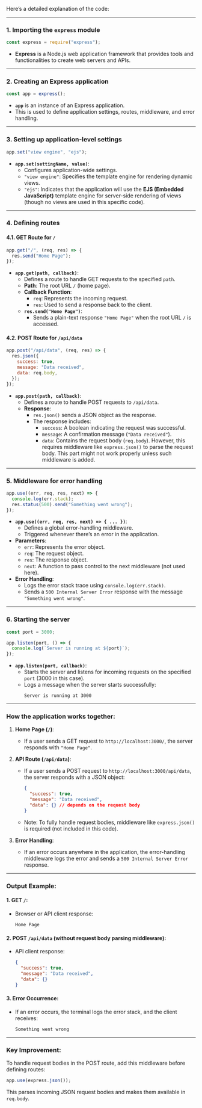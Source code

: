 Here’s a detailed explanation of the code:

---

### **1. Importing the `express` module**
```javascript
const express = require("express");
```
- **Express** is a Node.js web application framework that provides tools and functionalities to create web servers and APIs.

---

### **2. Creating an Express application**
```javascript
const app = express();
```
- **`app`** is an instance of an Express application.
- This is used to define application settings, routes, middleware, and error handling.

---

### **3. Setting up application-level settings**
```javascript
app.set("view engine", "ejs");
```
- **`app.set(settingName, value)`**:
    - Configures application-wide settings.
    - `"view engine"`: Specifies the template engine for rendering dynamic views.
    - `"ejs"`: Indicates that the application will use the **EJS (Embedded JavaScript)** template engine for server-side rendering of views (though no views are used in this specific code).

---

### **4. Defining routes**
#### **4.1. GET Route for `/`**
```javascript
app.get("/", (req, res) => {
  res.send("Home Page");
});
```
- **`app.get(path, callback)`**:
    - Defines a route to handle GET requests to the specified `path`.
    - **Path**: The root URL `/` (home page).
    - **Callback Function**:
        - `req`: Represents the incoming request.
        - `res`: Used to send a response back to the client.
    - **`res.send("Home Page")`**:
        - Sends a plain-text response `"Home Page"` when the root URL `/` is accessed.

#### **4.2. POST Route for `/api/data`**
```javascript
app.post("/api/data", (req, res) => {
  res.json({
    success: true,
    message: "Data received",
    data: req.body,
  });
});
```
- **`app.post(path, callback)`**:
    - Defines a route to handle POST requests to `/api/data`.
    - **Response**:
        - `res.json()` sends a JSON object as the response.
        - The response includes:
            - `success`: A boolean indicating the request was successful.
            - `message`: A confirmation message (`"Data received"`).
            - `data`: Contains the request body (`req.body`). However, this requires middleware like `express.json()` to parse the request body. This part might not work properly unless such middleware is added.

---

### **5. Middleware for error handling**
```javascript
app.use((err, req, res, next) => {
  console.log(err.stack);
  res.status(500).send("Something went wrong");
});
```
- **`app.use((err, req, res, next) => { ... })`**:
    - Defines a global error-handling middleware.
    - Triggered whenever there’s an error in the application.
- **Parameters**:
    - `err`: Represents the error object.
    - `req`: The request object.
    - `res`: The response object.
    - `next`: A function to pass control to the next middleware (not used here).
- **Error Handling**:
    - Logs the error stack trace using `console.log(err.stack)`.
    - Sends a `500 Internal Server Error` response with the message `"Something went wrong"`.

---

### **6. Starting the server**
```javascript
const port = 3000;

app.listen(port, () => {
  console.log(`Server is running at ${port}`);
});
```
- **`app.listen(port, callback)`**:
    - Starts the server and listens for incoming requests on the specified `port` (3000 in this case).
    - Logs a message when the server starts successfully:
      ```
      Server is running at 3000
      ```

---

### **How the application works together**:
1. **Home Page (`/`)**:
    - If a user sends a GET request to `http://localhost:3000/`, the server responds with `"Home Page"`.

2. **API Route (`/api/data`)**:
    - If a user sends a POST request to `http://localhost:3000/api/data`, the server responds with a JSON object:
      ```json
      {
        "success": true,
        "message": "Data received",
        "data": {} // depends on the request body
      }
      ```
    - Note: To fully handle request bodies, middleware like `express.json()` is required (not included in this code).

3. **Error Handling**:
    - If an error occurs anywhere in the application, the error-handling middleware logs the error and sends a `500 Internal Server Error` response.

---

### **Output Example**:
#### **1. GET `/`**:
- Browser or API client response:
  ```
  Home Page
  ```

#### **2. POST `/api/data` (without request body parsing middleware)**:
- API client response:
  ```json
  {
    "success": true,
    "message": "Data received",
    "data": {}
  }
  ```

#### **3. Error Occurrence**:
- If an error occurs, the terminal logs the error stack, and the client receives:
  ```
  Something went wrong
  ```

---

### **Key Improvement**:
To handle request bodies in the POST route, add this middleware before defining routes:
```javascript
app.use(express.json());
```
This parses incoming JSON request bodies and makes them available in `req.body`.